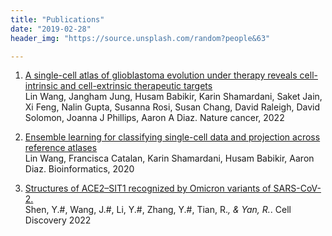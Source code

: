 ```yaml
---
title: "Publications"
date: "2019-02-28"
header_img: "https://source.unsplash.com/random?people&63"

---
```



1. [A single-cell atlas of glioblastoma evolution under therapy reveals cell-intrinsic and cell-extrinsic therapeutic targets]("/")</br>
Lin Wang, Jangham Jung, Husam Babikir, Karin Shamardani, Saket Jain, Xi Feng, Nalin Gupta, Susanna Rosi, Susan Chang, David Raleigh, David Solomon, Joanna J Phillips, Aaron A Diaz. Nature cancer, 2022

2. [Ensemble learning for classifying single-cell data and projection across reference atlases](/) </br> Lin Wang, Francisca Catalan, Karin Shamardani, Husam Babikir, Aaron Diaz. Bioinformatics, 2020

3. [Structures of ACE2–SIT1 recognized by Omicron variants of SARS-CoV-2.](/) </br>Shen, Y.#, Wang, J.#, Li, Y.#, Zhang, Y.#, Tian, R.*, & Yan, R.*. Cell Discovery    2022